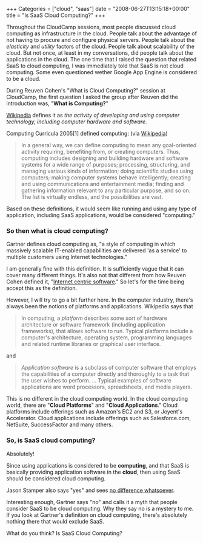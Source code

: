 +++
Categories = ["cloud", "saas"]
date = "2008-06-27T13:15:18+00:00"
title = "Is SaaS Cloud Computing?"
+++


Throughout the CloudCamp sessions, most people discussed cloud computing as infrastructure in the cloud. People talk about the advantage of not having to procure and configure physical servers. People talk about the _elasticity_ and _utility_ factors of the cloud. People talk about scalability of the cloud. But not once, at least in my conversations, did people talk about the applications in the cloud. The one time that I raised the question that related SaaS to cloud computing, I was immediately told that SaaS is not cloud computing. Some even questioned wether Google App Engine is considered to be a cloud.

During Reuven Cohen's "What is Cloud Computing?" session at CloudCamp, the first question I asked the group after Reuven did the introduction was, "**What is Computing?**" 

[Wikipedia](http://en.wikipedia.org/wiki/Computing) defines it as _the activity of developing and using computer technology, including computer hardware and software._

Computing Curricula 2005[1] defined computing: (via [Wikipedia](http://en.wikipedia.org/wiki/Computing))

> In a general way, we can define computing to mean any goal-oriented activity requiring, benefiting from, or creating computers. Thus, computing includes designing and building hardware and software systems for a wide range of purposes; processing, structuring, and managing various kinds of information; doing scientific studies using computers; making computer systems behave intelligently; creating and using communications and entertainment media; finding and gathering information relevant to any particular purpose, and so on. The list is virtually endless, and the possibilities are vast.


Based on these definitions, it would seem like running and using any type of application, including SaaS applications, would be considered "computing." 

### So then what is cloud computing?

Gartner defines cloud computing as, "a style of computing in which massively scalable IT-enabled 
capabilities are delivered 'as a service' to multiple customers using Internet technologies."

I am generally fine with this definition. It is sufficiently vague that it can cover many different things.  It's also not that different from how Reuven Cohen defined it, "[Internet centric software](http://elasticvapor.com/2008/06/describing-cloud.html)." So let's for the time being accept this as the definition. 

However, I will try to go a bit further here. In the computer industry, there's always been the notions of platforms and applications. Wikipedia says that

> In computing, a _platform_ describes some sort of hardware architecture or software framework (including application frameworks), that allows software to run. Typical platforms include a computer's architecture, operating system, programming languages and related runtime libraries or graphical user interface.

and

> _Application software_ is a subclass of computer software that employs the capabilities of a computer directly and thoroughly to a task that the user wishes to perform. ... Typical examples of software applications are word processors, spreadsheets, and media players.

This is no different in the cloud computing world. In the cloud computing world, there are "**Cloud Platforms**" and "**Cloud Applications**." Cloud platforms include offerings such as Amazon's EC2 and S3, or Joyent's Accelerator. Cloud applications include offerings such as Salesforce.com, NetSuite, SuccessFactor and many others. 

### So, is SaaS cloud computing?

Absolutely! 

Since using applications is considered to be **computing**, and that SaaS is basically providing application software in the **cloud**, then using SaaS should be considered cloud computing.

Jason Stamper also says "yes" and sees [no difference whatsoever](http://www.businessreviewonline.com/blog/archives/2008/06/the_difference.html).

Interesting enough, Gartner says "no" and calls it a myth that people consider SaaS to be cloud computing. Why they say no is a mystery to me. If you look at Gartner's definition on cloud computing, there's absolutely nothing there that would exclude SaaS. 

What do you think? Is SaaS Cloud Computing? 
